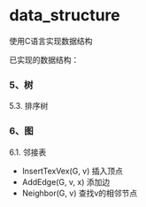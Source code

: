# data_structure
使用C语言实现数据结构

已实现的数据结构：
### 5、树
5.3. 排序树

### 6、图
6.1. 邻接表
* InsertTexVex(G, v)  插入顶点
* AddEdge(G, v, x)  添加边
* Neighbor(G, v)  查找v的相邻节点